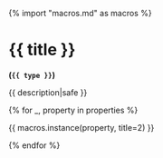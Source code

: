 {% import "macros.md" as macros %}

# {{ title }}

**(`{{ type }}`)**

{{ description|safe }}

{% for _, property in properties %}

{{ macros.instance(property, title=2) }}

{% endfor %}
